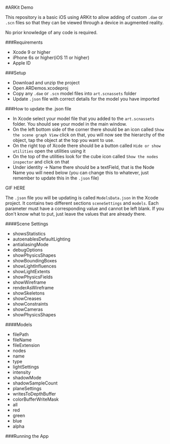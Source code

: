 #ARKit Demo

This repository is a basic iOS using ARKit to allow adding of custom `.dae` or `.scn` files so that they can be viewed through a device in augmented reality.

No prior knowledge of any code is required.

###Requirements

- Xcode 9 or higher
- iPhone 6s or higher(iOS 11 or higher)
- Apple ID

###Setup

- Download and unzip the project
- Open ARDemos.xcodeproj
- Copy any `.dae` or `.scn` model files into `art.scnassets` folder
- Update `.json` file with correct details for the model you have imported

###How to update the .json file

- In Xcode select your model file that you added to the `art.scnassets` folder. You should see your model in the main window.
- On the left bottom side of the corner there should be an icon called `Show the scene graph View` click on that, you will now see the hierarchy of the object, tap the object at the top you want to use.
- On the right top of Xcode there should be a button called `Hide or show utilities` open the utilities using it
- On the top of the utilities look for the cube icon called `Show the nodes inspector` and click on that
- Under identity -> Name there should be a textField, that is the Node Name you will need below (you can change this to whatever, just remember to update this in the `.json` file)

GIF HERE

The `.json` file you will be updating is called `ModelsData.json` in the Xcode project. It contains two different sections `sceneSettings` and `models`. Each parameter must have a corresponding value and cannot be left blank. If you don't know what to put, just leave the values that are already there.

####Scene Settings

- showsStatistics
- autoenablesDefaultLighting
- antialiasingMode
- debugOptions
 - showPhysicsShapes
 - showBoundingBoxes
 - showLightInfluences
 - showLightExtents
 - showPhysicsFields
 - showWireframe
 - renderAsWireframe
 - showSkeletons
 - showCreases
 - showConstraints
 - showCameras
 - showPhysicsShapes

####Models

- filePath
- fileName
- fileExtension
- nodes
 - name
 - type
- lightSettings
 - intensity
 - shadowMode
 - shadowSampleCount
- planeSettings
 - writesToDepthBuffer
 - colorBufferWriteMask
  - all
  - red
  - green
  - blue
  - alpha

###Running the App
